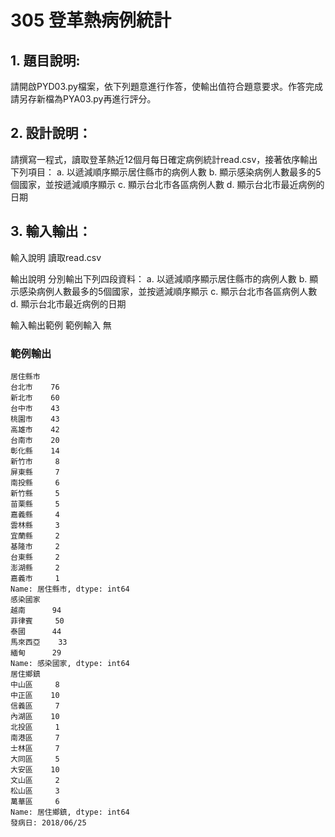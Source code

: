 #  305 登革熱病例統計
## 1. 題目說明:
請開啟PYD03.py檔案，依下列題意進行作答，使輸出值符合題意要求。作答完成請另存新檔為PYA03.py再進行評分。

## 2. 設計說明：
請撰寫一程式，讀取登革熱近12個月每日確定病例統計read.csv，接著依序輸出下列項目：
a. 以遞減順序顯示居住縣市的病例人數
b. 顯示感染病例人數最多的5個國家，並按遞減順序顯示
c. 顯示台北市各區病例人數
d. 顯示台北市最近病例的日期

## 3. 輸入輸出：
輸入說明
讀取read.csv

輸出說明
分別輸出下列四段資料：
a. 以遞減順序顯示居住縣市的病例人數
b. 顯示感染病例人數最多的5個國家，並按遞減順序顯示
c. 顯示台北市各區病例人數
d. 顯示台北市最近病例的日期

輸入輸出範例
範例輸入
無

### 範例輸出
```
居住縣市
台北市    76
新北市    60
台中市    43
桃園市    43
高雄市    42
台南市    20
彰化縣    14
新竹市     8
屏東縣     7
南投縣     6
新竹縣     5
苗栗縣     5
嘉義縣     4
雲林縣     3
宜蘭縣     2
基隆市     2
台東縣     2
澎湖縣     2
嘉義市     1
Name: 居住縣市, dtype: int64
感染國家
越南      94
菲律賓     50
泰國      44
馬來西亞    33
緬甸      29
Name: 感染國家, dtype: int64
居住鄉鎮
中山區     8
中正區    10
信義區     7
內湖區    10
北投區     1
南港區     7
士林區     7
大同區     5
大安區    10
文山區     2
松山區     3
萬華區     6
Name: 居住鄉鎮, dtype: int64
發病日: 2018/06/25
```
